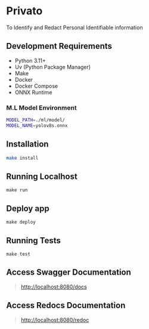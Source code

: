 # Privato

To Identify and Redact Personal Identifiable information

## Development Requirements

- Python 3.11+
- Uv (Python Package Manager)
- Make
- Docker
- Docker Compose
- ONNX Runtime

### M.L Model Environment

```sh
MODEL_PATH=./ml/model/
MODEL_NAME=yolov8s.onnx
```



## Installation

```sh
make install
```

## Running Localhost

`make run`

## Deploy app

`make deploy`

## Running Tests

`make test`

## Access Swagger Documentation

> <http://localhost:8080/docs>

## Access Redocs Documentation

> <http://localhost:8080/redoc>

